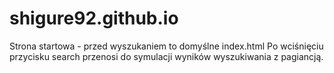 # shigure92.github.io

Strona startowa - przed wyszukaniem to domyślne index.html
Po wciśnięciu przycisku search przenosi do symulacji wyników wyszukiwania z pagiancją.
